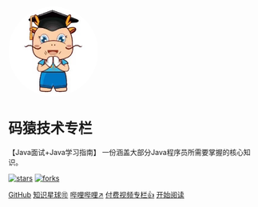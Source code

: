 
<img width="180px" style="border-radius: 50%" bor src="logo.jpg">

# 码猿技术专栏

【Java面试+Java学习指南】 一份涵盖大部分Java程序员所需要掌握的核心知识。

[![stars](https://badgen.net/github/stars/Q-Angelo/Nodejs-Roadmap?icon=github&color=4ab8a1)](https://github.com/chenjiabing666/JavaFamily) [![forks](https://badgen.net/github/forks/Q-Angelo/Nodejs-Roadmap?icon=github&color=4ab8a1)](https://github.com/chenjiabing666/JavaFamily)

[GitHub](<https://github.com/chenjiabing666/JavaFamily>)
[知识星球:accept:](知识星球.md)
[哔哩哔哩:arrow_upper_right:](https://space.bilibili.com/60717546)
[付费视频专栏:+1:](pay/README.md)
[开始阅读](README.md)




